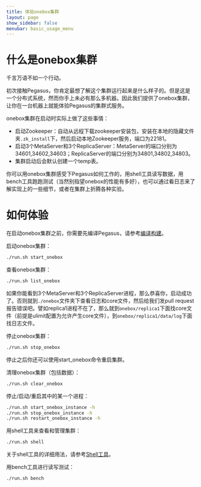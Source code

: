 ```yaml
---
title: 体验onebox集群
layout: page
show_sidebar: false
menubar: basic_usage_menu
---
```


# 什么是onebox集群

千言万语不如一个行动。

初次接触Pegasus，你肯定最想了解这个集群运行起来是什么样子的。但是这是一个分布式系统，然而你手上未必有那么多机器。因此我们提供了onebox集群，让你在一台机器上就能体验Pegasus的集群式服务。

onebox集群在启动时实际上做了这些事情：
* 启动Zookeeper：自动从远程下载zookeeper安装包，安装在本地的隐藏文件夹```.zk_install```下，然后启动本地Zookeeper服务，端口为22181。
* 启动3个MetaServer和3个ReplicaServer：MetaServer的端口分别为34601,34602,34603；ReplicaServer的端口分别为34801,34802,34803。
* 集群启动后会默认创建一个temp表。

你可以用onebox集群感受下Pegasus如何工作的，用shell工具读写数据，用bench工具跑跑测试（当然别指望onebox的性能有多好），也可以通过看日志来了解实现上的一些细节，或者在集群上折腾各种实验。

# 如何体验

在启动onebox集群之前，你需要先编译Pegasus，请参考[编译构建](%E7%BC%96%E8%AF%91%E6%9E%84%E5%BB%BA)。

启动onebox集群：
```bash
./run.sh start_onebox
```

查看onebox集群：
```bash
./run.sh list_onebox
```
如果你能看到3个MetaServer和3个ReplicaServer进程，那么恭喜你，启动成功了。否则就到```./onebox```文件夹下查看日志和core文件，然后给我们发pull request报告错误吧。譬如replica1进程不在了，那么就到```onebox/replica1```下面找core文件（前提是ulimit配置为允许产生core文件），到```onebox/replica1/data/log```下面找日志文件。

停止onebox集群：
```bash
./run.sh stop_onebox
```
停止之后你还可以使用start_onebox命令重启集群。

清理onebox集群（包括数据）：
```bash
./run.sh clear_onebox
```

停止/启动/重启其中的某一个进程：
```bash
./run.sh start_onebox_instance -h
./run.sh stop_onebox_instance -h
./run.sh restart_onebox_instance -h
```

用shell工具来查看和管理集群：
```bash
./run.sh shell
```
关于shell工具的详细用法，请参考[Shell工具](Shell%E5%B7%A5%E5%85%B7)。

用bench工具进行读写测试：
```bash
./run.sh bench
```
